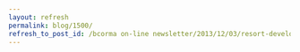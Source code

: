 ```yaml
---
layout: refresh
permalink: blog/1500/
refresh_to_post_id: /bcorma on-line newsletter/2013/12/03/resort-development-at-brohm-and-cat-lake-threatens-squamish-trails
---
```

